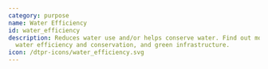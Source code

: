 ```yaml
---
category: purpose
name: Water Efficiency
id: water_efficiency
description: Reduces water use and/or helps conserve water. Find out more about
  water efficiency and conservation, and green infrastructure.
icon: /dtpr-icons/water_efficiency.svg
---
```


